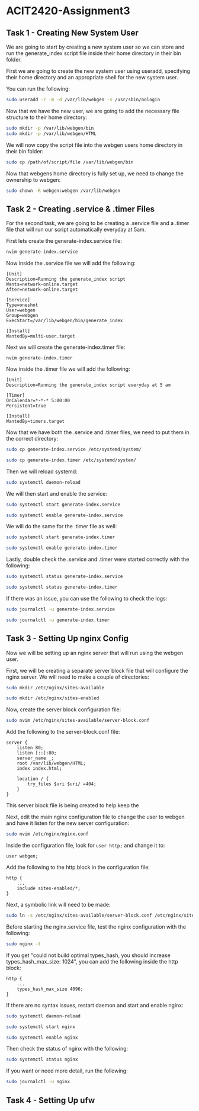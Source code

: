 # ACIT2420-Assignment3

## Task 1 - Creating New System User
We are going to start by creating a new system user so we can store and run the generate_index script file inside their home directory in their bin folder.

First we are going to create the new system user using useradd, specifying their home directory and an appropriate shell for the new system user.

You can run the following:
```bash
sudo useradd -r -m -d /var/lib/webgen -s /usr/sbin/nologin
```

Now that we have the new user, we are going to add the necessary file structure to their home directory:
```bash
sudo mkdir -p /var/lib/webgen/bin
sudo mkdir -p /var/lib/webgen/HTML
```

We will now copy the script file into the webgen users home directory in their bin folder:
```bash
sudo cp /path/of/script/file /var/lib/webgen/bin
```

Now that webgens home directory is fully set up, we need to change the ownership to webgen:
```bash
sudo chown -R webgen:webgen /var/lib/webgen
```

## Task 2 - Creating .service & .timer Files
For the second task, we are going to be creating a .service file and a .timer file that will run our script automatically everyday at 5am.

First lets create the generate-index.service file:
```bash
nvim generate-index.service
```

Now inside the .service file we will add the following:
```
[Unit]
Description=Running the generate_index script
Wants=network-online.target
After=network-online.target

[Service]
Type=oneshot
User=webgen
Group=webgen
ExecStart=/var/lib/webgen/bin/generate_index

[Install]
WantedBy=multi-user.target
```

Next we will create the generate-index.timer file:
```
nvim generate-index.timer
```

Now inside the .timer file we will add the following:
```
[Unit]
Description=Running the generate_index script everyday at 5 am

[Timer]
OnCalendar=*-*-* 5:00:00
Persistent=true

[Install]
WantedBy=timers.target
```

Now that we have both the .service and .timer files, we need to put them in the correct directory:
```bash
sudo cp generate-index.service /etc/systemd/system/
```

```bash
sudo cp generate-index.timer /etc/systemd/system/
```

Then we will reload systemd:
```bash
sudo systemctl daemon-reload
```

We will then start and enable the service:
```bash
sudo systemctl start generate-index.service
```

```bash
sudo systemctl enable generate-index.service
```

We will do the same for the .timer file as well:
```bash
sudo systemctl start generate-index.timer
```

```bash
sudo systemctl enable generate-index.timer
```

Lastly, double check the .service and .timer were started correctly with the following:
```bash
sudo systemctl status generate-index.service
```

```bash
sudo systemctl status generate-index.timer
```

If there was an issue, you can use the following to check the logs:
```bash
sudo journalctl -u generate-index.service
```

```bash
sudo journalctl -u generate-index.timer
```
## Task 3 - Setting Up nginx Config
Now we will be setting up an nginx server that will run using the webgen user.

First, we will be creating a separate server block file that will configure the nginx server. We will need to make a couple of directories:
```bash
sudo mkdir /etc/nginx/sites-available
```

```bash
sudo mkdir /etc/nginx/sites-enabled
```

Now, create the server block configuration file:
```bash
sudo nvim /etc/nginx/sites-available/server-block.conf
```

Add the following to the server-block.conf file:
```
server {
	listen 80;
	listen [::]:80;
	server_name _;
	root /var/lib/webgen/HTML;
	index index.html;

	location / {
		try_files $uri $uri/ =404;
	}
}
```

This server block file is being created to help keep the 

Next, edit the main nginx configuration file to change the user to webgen and have it listen for the new server configuration:
```bash
sudo nvim /etc/nginx/nginx.conf
```

Inside the configuration file, look for `user http;` and change it to:
```
user webgen;
```

Add the following to the http block in the configuration file:
```
http {
	...
	include sites-enabled/*;
}
```

Next, a symbolic link will need to be made:
```bash
sudo ln -s /etc/nginx/sites-available/server-block.conf /etc/nginx/sites-enabled/server-block.conf
```

Before starting the nginx.service file, test the nginx configuration with the following:
```bash
sudo nginx -t
```

If you get "could not build optimal types_hash, you should increase types_hash_max_size: 1024", you can add the following inside the http block:
```
http {
	...
	types_hash_max_size 4096;
}
```

If there are no syntax issues, restart daemon and start and enable nginx:
```bash
sudo systemctl daemon-reload
```

```bash
sudo systemctl start nginx
```

```bash
sudo systemctl enable nginx
```

Then check the status of nginx with the following:
```bash
sudo systemctl status nginx
```

If you want or need more detail, run the following:
```bash
sudo journalctl -u nginx
```
## Task 4 - Setting Up ufw
